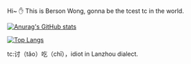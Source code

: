 Hi~ :hand: This is Berson Wong, gonna be the tcest tc in the world.

[![Anurag's GitHub stats](https://github-readme-stats.vercel.app/api?username=wbs2788&theme=radical)](https://github.com/anuraghazra/github-readme-stats)

[![Top Langs](https://github-readme-stats.vercel.app/api/top-langs/?username=wbs2788&layout=compact&theme=radical)](https://github.com/wbs2788/github-readme-stats)

tc:讨（tǎo）吃（chī），idiot in Lanzhou dialect.

